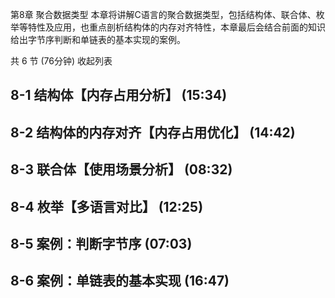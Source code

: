 第8章 聚合数据类型
本章将讲解C语言的聚合数据类型，包括结构体、联合体、枚举等特性及应用，也重点剖析结构体的内存对齐特性，本章最后会结合前面的知识给出字节序判断和单链表的基本实现的案例。

共 6 节 (76分钟) 收起列表

## 8-1 结构体【内存占用分析】 (15:34)
## 8-2 结构体的内存对齐【内存占用优化】 (14:42)
## 8-3 联合体【使用场景分析】 (08:32)
## 8-4 枚举【多语言对比】 (12:25)
## 8-5 案例：判断字节序 (07:03)
## 8-6 案例：单链表的基本实现 (16:47)